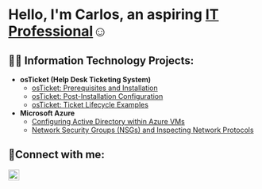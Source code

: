 <h1>Hello, I'm Carlos, an aspiring <a href="https://linkedin.com/in/carlosalejosjr/">IT Professional</a>☺</h1>

<h2>👨‍💻 Information Technology Projects:</h2>

- <b>osTicket (Help Desk Ticketing System)</b>
  - [osTicket: Prerequisites and Installation](https://github.com/CAALEJOS/osticket-prereqs)
  - [osTicket: Post-Installation Configuration](https://github.com/CAALEJOS/post-install-config)
  - [osTicket: Ticket Lifecycle Examples](https://github.com/CAALEJOS/ticket-lifecycle)
- <b>Microsoft Azure</b>
  - [Configuring Active Directory within Azure VMs](https://github.com/joshmadakorcc/configure-ad)
  - [Network Security Groups (NSGs) and Inspecting Network Protocols](https://github.com/joshmadakorcc/azure-network-protocols)

<h2>🤳Connect with me:</h2>

[<img align="left" alt="Josh | LinkedIn" width="22px" src="https://cdn.jsdelivr.net/npm/simple-icons@v3/icons/linkedin.svg" />][linkedin]

[linkedin]: https://linkedin.com/in/carlosalejosjr/
